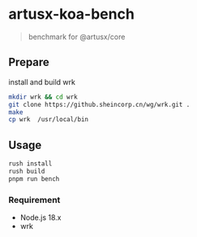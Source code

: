 # artusx-koa-bench

> benchmark for @artusx/core

## Prepare

install and build wrk

```bash
mkdir wrk && cd wrk
git clone https://github.sheincorp.cn/wg/wrk.git .
make
cp wrk  /usr/local/bin
```

## Usage

```bash
rush install 
rush build 
pnpm run bench
```

### Requirement

- Node.js 18.x
- wrk

